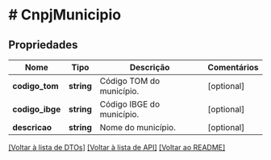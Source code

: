 # # CnpjMunicipio

## Propriedades

Nome | Tipo | Descrição | Comentários
------------ | ------------- | ------------- | -------------
**codigo_tom** | **string** | Código TOM do município. | [optional]
**codigo_ibge** | **string** | Código IBGE do município. | [optional]
**descricao** | **string** | Nome do município. | [optional]

[[Voltar à lista de DTOs]](../../README.md#models) [[Voltar à lista de API]](../../README.md#endpoints) [[Voltar ao README]](../../README.md)

